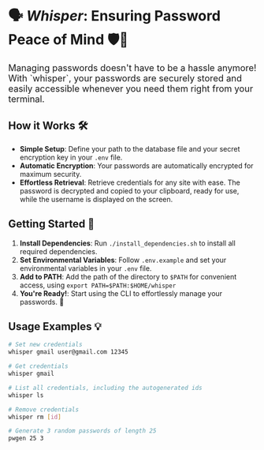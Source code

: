 # 🗣️ *Whisper*: Ensuring Password Peace of Mind 🛡️🌟

<p style="font-size: 18px">Managing passwords doesn't have to be a hassle anymore! With `whisper`, your passwords are securely stored and easily accessible whenever you need them right from your terminal.</p>

## How it Works 🛠️
* **Simple Setup**: Define your path to the database file and your secret encryption key in your `.env` file.
* **Automatic Encryption**: Your passwords are automatically encrypted for maximum security.
* **Effortless Retrieval**: Retrieve credentials for any site with ease. The password is decrypted and copied to your clipboard, ready for use, while the username is displayed on the screen.

## Getting Started 🚀
1. **Install Dependencies**: Run `./install_dependencies.sh` to install all required dependencies.
2. **Set Environmental Variables**: Follow `.env.example` and set your environmental variables in your `.env` file.
3. **Add to PATH**: Add the path of the directory to `$PATH` for convenient access, using `export PATH=$PATH:$HOME/whisper`
4. **You're Ready!**: Start using the CLI to effortlessly manage your passwords. 💪

## Usage Examples 💡

```bash
# Set new credentials
whisper gmail user@gmail.com 12345

# Get credentials
whisper gmail

# List all credentials, including the autogenerated ids
whisper ls

# Remove credentials
whisper rm [id]

# Generate 3 random passwords of length 25
pwgen 25 3
```
